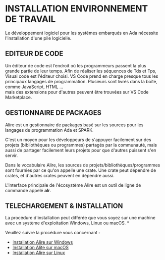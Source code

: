 # INSTALLATION ENVIRONNEMENT DE TRAVAIL

Le développement logiciel pour les systèmes embarqués en Ada nécessite l'installation d'une pile logicielle.

## EDITEUR DE CODE

Un éditeur de code est l’endroit où les programmeurs passent la plus grande partie de leur temps.
Afin de réaliser les séquences de Tds et Tps, Visual code est l'éditeur choisi. VS Code prend en charge presque 
tous les principaux langages de programmation. Plusieurs sont livrés dans la boîte, comme JavaScript, HTML ...  
mais des extensions pour d'autres peuvent être trouvées sur VS Code Marketplace.

## GESTIONNAIRE DE PACKAGES

Alire est un gestionnaire de packages basé sur les sources pour les langages de programmation Ada et SPARK.

C'est un moyen pour les développeurs de s'appuyer facilement sur des projets (bibliothèques ou programmes) partagés par la communauté, 
mais aussi de partager facilement leurs projets pour que d'autres puissent s'en servir.

Dans le vocabulaire Alire, les sources de projets/bibliothèques/programmes sont fournies par ce qu'on appelle une crate. 
Une crate peut dépendre de crates, et d'autres crates peuvent en dépendre aussi.

L'interface principale de l'écosystème Alire est un outil de ligne de commande appelé **alr**.

## TELECHARGEMENT & INSTALLATION


La procédure d'installation peut différée que vous soyez sur une machine avec un système d'exploitation Windows, Linux ou macOS. *

Veuillez suivre la procédure vous concernant :

- [Installation Alire sur Windows](https://alire.ada.dev/docs/#alr-on-windows)
- [Installation Alite sur macOS](https://alire.ada.dev/docs/#alr-on-macos)
- [Installation Alire sur Linux](https://alire.ada.dev/docs/#alr-on-linux)
